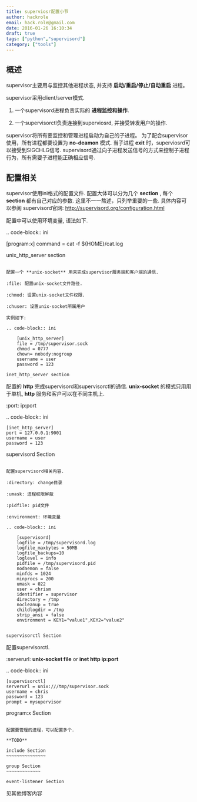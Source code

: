 ```yaml
---
title: superviosr配置小节
author: hackrole
email: hack.role@gmail.com
date: 2016-01-26 16:10:34
draft: true
tags: ["python","supervisord"]
category: ["tools"]
---
```




概述
----

supervisor主要用与监控其他进程状态, 并支持 **启动/重启/停止/自动重启** 进程。

supervisor采用client/server模式.

1) 一个supervisord进程负责实际的 **进程监控和操作**.

2) 一个supervisorctl负责连接到superviosrd, 并接受转发用户的操作.

supervisor将所有要监控和管理进程启动为自己的子进程。
为了配合supervisor使用，所有进程都要设置为 **no-deamon** 模式.
当子进程 **exit** 时，superviosrd可以接受到SIGCHLG信号.
supervisord通过向子进程发送信号的方式来控制子进程行为，所有需要子进程能正确相应信号.

配置相关
--------

supervisor使用ini格式的配置文件. 配置大体可以分为几个 **section** ,
每个 **section** 都有自己对应的参数.
这里不一一熬述，只列举重要的一些.
具体内容可以参阅 supervisord官网: http://supervisord.org/configuration.html

配置中可以使用环境变量, 语法如下.

.. code-block:: ini

   [program:x]
   command = cat -f ${HOME}/cat.log


unix_http_server section
~~~~~~~~~~~~~~~~~~~~~~~~

配置一个 **unix-socket** 用来完成supervisor服务端和客户端的通信.

:file: 配置unix-socket文件路径.

:chmod: 设置unix-socket文件权限.

:chuser: 设置unix-socket所属用户

实例如下:

.. code-block:: ini

    [unix_http_server]
    file = /tmp/supervisor.sock
    chmod = 0777
    chown= nobody:nogroup
    username = user
    password = 123

inet_http_server section
~~~~~~~~~~~~~~~~~~~~~~~~

配置的 **http** 完成supervisord和supervisorctl的通信.
**unix-socket** 的模式只用用于单机, **http** 服务和客户可以在不同主机上.

:port: ip:port

.. code-block:: ini

    [inet_http_server]
    port = 127.0.0.1:9001
    username = user
    password = 123

supervisord Section
~~~~~~~~~~~~~~~~~~~

配置supervisord相关内容.

:directory: change目录

:umask: 进程权限屏蔽

:pidfile: pid文件

:environment: 环境变量

.. code-block:: ini

    [supervisord]
    logfile = /tmp/supervisord.log
    logfile_maxbytes = 50MB
    logfile_backups=10
    loglevel = info
    pidfile = /tmp/supervisord.pid
    nodaemon = false
    minfds = 1024
    minprocs = 200
    umask = 022
    user = chrism
    identifier = supervisor
    directory = /tmp
    nocleanup = true
    childlogdir = /tmp
    strip_ansi = false
    environment = KEY1="value1",KEY2="value2"


supervisorctl Section
~~~~~~~~~~~~~~~~~~~~~

配置supervisorctl.

:serverurl:
    **unix-socket file** or **inet http ip:port**

.. code-block:: ini

    [supervisorctl]
    serverurl = unix:///tmp/supervisor.sock
    username = chris
    password = 123
    prompt = mysupervisor

program:x Section
~~~~~~~~~~~~~~~~~

配置要管理的进程，可以配置多个.

**TODO**

include Section
~~~~~~~~~~~~~~~

group Section
~~~~~~~~~~~~~

event-listener Section
~~~~~~~~~~~~~~~~~~~~~~

见其他博客内容
